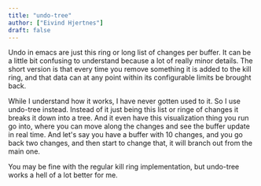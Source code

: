```yaml
---
title: "undo-tree"
author: ["Eivind Hjertnes"]
draft: false
---
```


Undo in emacs are just this ring or long list of changes per buffer. It can be a little bit confusing to understand because a lot of really minor details. The short version is that every time you remove something it is added to the kill ring, and that data can at any point within its configurable limits be brought back.

While I understand how it works, I have never gotten used to it. So I use undo-tree instead. Instead of it just being this list or ringe of changes it breaks it down into a tree. And it even have this visualization thing you run go into, where you can move along the changes and see the buffer update in real time. And let's say you have a buffer with 10 changes, and you go back two changes, and then start to change that, it will branch out from the main one.

You may be fine with the regular kill ring implementation, but undo-tree works a hell of a lot better for me.
